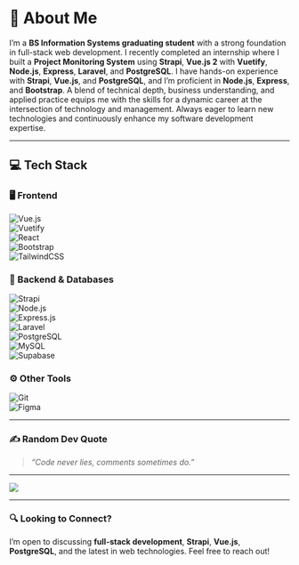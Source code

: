 # 💫 About Me  
I’m a **BS Information Systems graduating student** with a strong foundation in full-stack web development. I recently completed an internship where I built a **Project Monitoring System** using **Strapi**, **Vue.js 2** with **Vuetify**, **Node.js**, **Express**, **Laravel**, and **PostgreSQL**. I have hands-on experience with **Strapi**, **Vue.js**, and **PostgreSQL**, and I’m proficient in **Node.js**, **Express**, and **Bootstrap**. A blend of technical depth, business understanding, and applied practice equips me with the skills for a dynamic career at the intersection of technology and management. Always eager to learn new technologies and continuously enhance my software development expertise.

---

## 💻 Tech Stack  
### 🖥️ Frontend  
![Vue.js](https://img.shields.io/badge/Vue.js-35495E?style=for-the-badge&logo=vue.js&logoColor=4FC08D)  
![Vuetify](https://img.shields.io/badge/Vuetify-1867C0?style=for-the-badge&logo=vuetify&logoColor=white)  
![React](https://img.shields.io/badge/React-20232A?style=for-the-badge&logo=react&logoColor=61DAFB)  
![Bootstrap](https://img.shields.io/badge/Bootstrap-563D7C?style=for-the-badge&logo=bootstrap&logoColor=white)  
![TailwindCSS](https://img.shields.io/badge/TailwindCSS-38B2AC?style=for-the-badge&logo=tailwind-css&logoColor=white)  

### 🔧 Backend & Databases  
![Strapi](https://img.shields.io/badge/Strapi-2E7EEA?style=for-the-badge&logo=strapi&logoColor=white)  
![Node.js](https://img.shields.io/badge/Node.js-6DA55F?style=for-the-badge&logo=node.js&logoColor=white)  
![Express.js](https://img.shields.io/badge/Express.js-404D59?style=for-the-badge&logo=express&logoColor=61DAFB)  
![Laravel](https://img.shields.io/badge/Laravel-FF2D20?style=for-the-badge&logo=laravel&logoColor=white)  
![PostgreSQL](https://img.shields.io/badge/PostgreSQL-316192?style=for-the-badge&logo=postgresql&logoColor=white)  
![MySQL](https://img.shields.io/badge/MySQL-00F?style=for-the-badge&logo=mysql&logoColor=white)  
![Supabase](https://img.shields.io/badge/Supabase-3ECF8E?style=for-the-badge&logo=supabase&logoColor=white)  

### ⚙️ Other Tools  
![Git](https://img.shields.io/badge/Git-F05033?style=for-the-badge&logo=git&logoColor=white)  
![Figma](https://img.shields.io/badge/Figma-F24E1E?style=for-the-badge&logo=figma&logoColor=white)  

---

### ✍️ Random Dev Quote  
> *“Code never lies, comments sometimes do.”*  

---
[![](https://visitcount.itsvg.in/api?id=Szage14&icon=0&color=0)](https://visitcount.itsvg.in)  

---

### 🔍 Looking to Connect?  
I’m open to discussing **full-stack development**, **Strapi**, **Vue.js**, **PostgreSQL**, and the latest in web technologies. Feel free to reach out!

